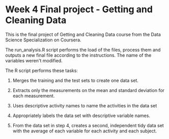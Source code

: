 # Week 4 Final project - Getting and Cleaning Data

This is the final project of Getting and Cleaning Data course from the Data Science Specialization on Coursera.

The run_analysis.R script performs the load of the files, process them and outputs a new final file according to the instructions.
The name of the variables weren't modified.

The R script performs these tasks:

1. Merges the training and the test sets to create one data set.

2. Extracts only the measurements on the mean and standard deviation for each measurement. 

3. Uses descriptive activity names to name the activities in the data set

4. Appropriately labels the data set with descriptive variable names. 

5. From the data set in step 4, creates a second, independent tidy data set with the average of each variable for each activity and each subject.
